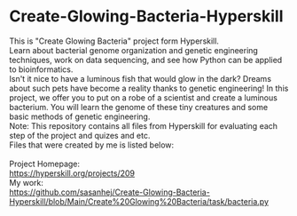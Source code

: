 # Create-Glowing-Bacteria-Hyperskill
This is "Create Glowing Bacteria" project form Hyperskill.<br>
Learn about bacterial genome organization and genetic engineering techniques, work on data sequencing, and see how Python can be applied to bioinformatics.<br>
Isn't it nice to have a luminous fish that would glow in the dark? Dreams about such pets have become a reality thanks to genetic engineering! In this project, we offer you to put on a robe of a scientist and create a luminous bacterium. You will learn the genome of these tiny creatures and some basic methods of genetic engineering.<br>
Note: This repository contains all files from Hyperskill for evaluating each step of the project and quizes and etc.<br>
Files that were created by me is listed below:<br>
<br>
Project Homepage:<br>
https://hyperskill.org/projects/209<br>
My work:<br>
https://github.com/sasanhej/Create-Glowing-Bacteria-Hyperskill/blob/Main/Create%20Glowing%20Bacteria/task/bacteria.py
